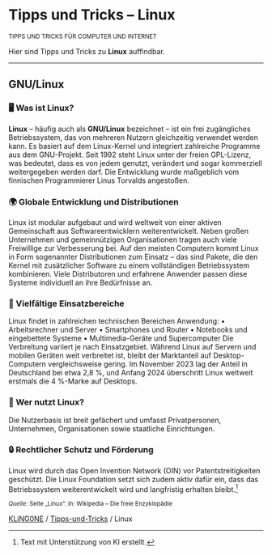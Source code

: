 # Tipps und Tricks&nbsp;– Linux

<small>TIPPS UND TRICKS FÜR COMPUTER UND INTERNET</small>

Hier sind Tipps und Tricks zu **Linux** auffindbar.

---

## GNU/Linux

### 🖥️ Was ist Linux?
**Linux** – häufig auch als **GNU/Linux** bezeichnet – ist ein frei zugängliches Betriebssystem, das von mehreren Nutzern gleichzeitig verwendet werden kann. Es basiert auf dem Linux-Kernel und integriert zahlreiche Programme aus dem GNU-Projekt. Seit 1992 steht Linux unter der freien GPL-Lizenz, was bedeutet, dass es von jedem genutzt, verändert und sogar kommerziell weitergegeben werden darf. Die Entwicklung wurde maßgeblich vom finnischen Programmierer Linus Torvalds angestoßen.

### 🌍 Globale Entwicklung und Distributionen
Linux ist modular aufgebaut und wird weltweit von einer aktiven Gemeinschaft aus Softwareentwicklern weiterentwickelt. Neben großen Unternehmen und gemeinnützigen Organisationen tragen auch viele Freiwillige zur Verbesserung bei. Auf den meisten Computern kommt Linux in Form sogenannter Distributionen zum Einsatz – das sind Pakete, die den Kernel mit zusätzlicher Software zu einem vollständigen Betriebssystem kombinieren. Viele Distributoren und erfahrene Anwender passen diese Systeme individuell an ihre Bedürfnisse an.

### 📱 Vielfältige Einsatzbereiche
Linux findet in zahlreichen technischen Bereichen Anwendung:
• 	Arbeitsrechner und Server
• 	Smartphones und Router
• 	Notebooks und eingebettete Systeme
• 	Multimedia-Geräte und Supercomputer
Die Verbreitung variiert je nach Einsatzgebiet. Während Linux auf Servern und mobilen Geräten weit verbreitet ist, bleibt der Marktanteil auf Desktop-Computern vergleichsweise gering. Im November 2023 lag der Anteil in Deutschland bei etwa 2,8 %, und Anfang 2024 überschritt Linux weltweit erstmals die 4 %-Marke auf Desktops.

### 👥 Wer nutzt Linux?
Die Nutzerbasis ist breit gefächert und umfasst Privatpersonen, Unternehmen, Organisationen sowie staatliche Einrichtungen.

### 🔒 Rechtlicher Schutz und Förderung
Linux wird durch das Open Invention Network (OIN) vor Patentstreitigkeiten geschützt. Die Linux Foundation setzt sich zudem aktiv dafür ein, dass das Betriebssystem weiterentwickelt wird und langfristig erhalten bleibt.[^1]

[^1]: Text mit Unterstützung von KI erstellt.

<sub>_Quelle:_ Seite „Linux“. In: Wikipedia – Die freie Enzyklopädie</sub>

[KLiNG0NE](https://github.com/KLiNG0NE) / [Tipps-und-Tricks](https://github.com/KLiNG0NE/Tipps-und-Tricks/) / Linux

